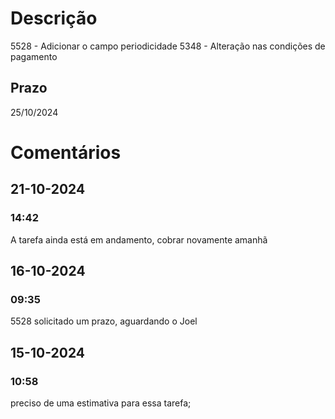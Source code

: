 # Descrição
5528 - Adicionar o campo periodicidade
5348 - Alteração nas condições de pagamento
## Prazo 
25/10/2024
# Comentários
## 21-10-2024
### 14:42
A tarefa ainda está em andamento, cobrar novamente amanhã
## 16-10-2024
### 09:35
5528 solicitado um prazo, aguardando o Joel
## 15-10-2024
### 10:58
preciso de uma estimativa para essa tarefa; 